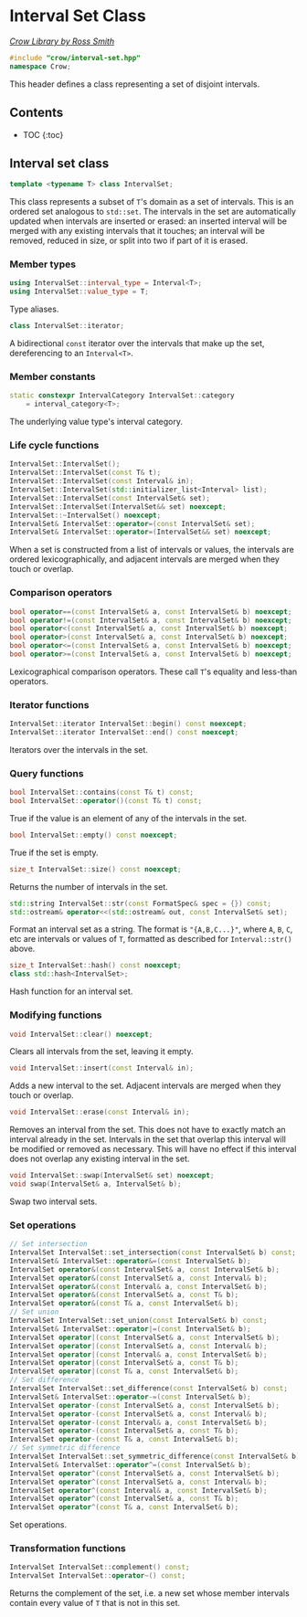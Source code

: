 # Interval Set Class

_[Crow Library by Ross Smith](index.html)_

```c++
#include "crow/interval-set.hpp"
namespace Crow;
```

This header defines a class representing a set of disjoint intervals.

## Contents

* TOC
{:toc}

## Interval set class

```c++
template <typename T> class IntervalSet;
```

This class represents a subset of `T`'s domain as a set of intervals. This is
an ordered set analogous to `std::set`. The intervals in the set are
automatically updated when intervals are inserted or erased: an inserted
interval will be merged with any existing intervals that it touches; an
interval will be removed, reduced in size, or split into two if part of it is
erased.

### Member types

```c++
using IntervalSet::interval_type = Interval<T>;
using IntervalSet::value_type = T;
```

Type aliases.

```c++
class IntervalSet::iterator;
```

A bidirectional `const` iterator over the intervals that make up the set,
dereferencing to an `Interval<T>`.

### Member constants

```c++
static constexpr IntervalCategory IntervalSet::category
    = interval_category<T>;
```

The underlying value type's interval category.

### Life cycle functions

```c++
IntervalSet::IntervalSet();
IntervalSet::IntervalSet(const T& t);
IntervalSet::IntervalSet(const Interval& in);
IntervalSet::IntervalSet(std::initializer_list<Interval> list);
IntervalSet::IntervalSet(const IntervalSet& set);
IntervalSet::IntervalSet(IntervalSet&& set) noexcept;
IntervalSet::~IntervalSet() noexcept;
IntervalSet& IntervalSet::operator=(const IntervalSet& set);
IntervalSet& IntervalSet::operator=(IntervalSet&& set) noexcept;
```

When a set is constructed from a list of intervals or values, the intervals
are ordered lexicographically, and adjacent intervals are merged when they
touch or overlap.

### Comparison operators

```c++
bool operator==(const IntervalSet& a, const IntervalSet& b) noexcept;
bool operator!=(const IntervalSet& a, const IntervalSet& b) noexcept;
bool operator<(const IntervalSet& a, const IntervalSet& b) noexcept;
bool operator>(const IntervalSet& a, const IntervalSet& b) noexcept;
bool operator<=(const IntervalSet& a, const IntervalSet& b) noexcept;
bool operator>=(const IntervalSet& a, const IntervalSet& b) noexcept;
```

Lexicographical comparison operators. These call `T`'s equality and less-than
operators.

### Iterator functions

```c++
IntervalSet::iterator IntervalSet::begin() const noexcept;
IntervalSet::iterator IntervalSet::end() const noexcept;
```

Iterators over the intervals in the set.

### Query functions

```c++
bool IntervalSet::contains(const T& t) const;
bool IntervalSet::operator()(const T& t) const;
```

True if the value is an element of any of the intervals in the set.

```c++
bool IntervalSet::empty() const noexcept;
```

True if the set is empty.

```c++
size_t IntervalSet::size() const noexcept;
```

Returns the number of intervals in the set.

```c++
std::string IntervalSet::str(const FormatSpec& spec = {}) const;
std::ostream& operator<<(std::ostream& out, const IntervalSet& set);
```

Format an interval set as a string. The format is `"{A,B,C...}"`, where `A`,
`B`, `C`, etc are intervals or values of `T`, formatted as described for
`Interval::str()` above.

```c++
size_t IntervalSet::hash() const noexcept;
class std::hash<IntervalSet>;
```

Hash function for an interval set.

### Modifying functions

```c++
void IntervalSet::clear() noexcept;
```

Clears all intervals from the set, leaving it empty.

```c++
void IntervalSet::insert(const Interval& in);
```

Adds a new interval to the set. Adjacent intervals are merged when they touch
or overlap.

```c++
void IntervalSet::erase(const Interval& in);
```

Removes an interval from the set. This does not have to exactly match an
interval already in the set. Intervals in the set that overlap this interval
will be modified or removed as necessary. This will have no effect if this
interval does not overlap any existing interval in the set.

```c++
void IntervalSet::swap(IntervalSet& set) noexcept;
void swap(IntervalSet& a, IntervalSet& b);
```

Swap two interval sets.

### Set operations

```c++
// Set intersection
IntervalSet IntervalSet::set_intersection(const IntervalSet& b) const;
IntervalSet& IntervalSet::operator&=(const IntervalSet& b);
IntervalSet operator&(const IntervalSet& a, const IntervalSet& b);
IntervalSet operator&(const IntervalSet& a, const Interval& b);
IntervalSet operator&(const Interval& a, const IntervalSet& b);
IntervalSet operator&(const IntervalSet& a, const T& b);
IntervalSet operator&(const T& a, const IntervalSet& b);
// Set union
IntervalSet IntervalSet::set_union(const IntervalSet& b) const;
IntervalSet& IntervalSet::operator|=(const IntervalSet& b);
IntervalSet operator|(const IntervalSet& a, const IntervalSet& b);
IntervalSet operator|(const IntervalSet& a, const Interval& b);
IntervalSet operator|(const Interval& a, const IntervalSet& b);
IntervalSet operator|(const IntervalSet& a, const T& b);
IntervalSet operator|(const T& a, const IntervalSet& b);
// Set difference
IntervalSet IntervalSet::set_difference(const IntervalSet& b) const;
IntervalSet& IntervalSet::operator-=(const IntervalSet& b);
IntervalSet operator-(const IntervalSet& a, const IntervalSet& b);
IntervalSet operator-(const IntervalSet& a, const Interval& b);
IntervalSet operator-(const Interval& a, const IntervalSet& b);
IntervalSet operator-(const IntervalSet& a, const T& b);
IntervalSet operator-(const T& a, const IntervalSet& b);
// Set symmetric difference
IntervalSet IntervalSet::set_symmetric_difference(const IntervalSet& b) const;
IntervalSet& IntervalSet::operator^=(const IntervalSet& b);
IntervalSet operator^(const IntervalSet& a, const IntervalSet& b);
IntervalSet operator^(const IntervalSet& a, const Interval& b);
IntervalSet operator^(const Interval& a, const IntervalSet& b);
IntervalSet operator^(const IntervalSet& a, const T& b);
IntervalSet operator^(const T& a, const IntervalSet& b);
```

Set operations.

### Transformation functions

```c++
IntervalSet IntervalSet::complement() const;
IntervalSet IntervalSet::operator~() const;
```

Returns the complement of the set, i.e. a new set whose member intervals
contain every value of `T` that is not in this set.
